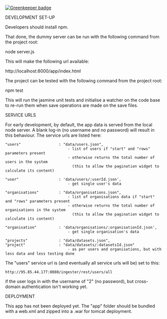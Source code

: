 
[![Greenkeeper badge](https://badges.greenkeeper.io/andyjmaclean/metis.svg)](https://greenkeeper.io/)

DEVELOPMENT SET-UP


Developers should install npm.

That done, the dummy server can be run with the following command from the project root:

node server.js

This will make the following url available:

http://localhost:8000/app/index.html

The project can be tested with the following command from the project root:

npm test

This will run the jasmine unit tests and initialise a watcher on the code base to re-run them when save operations are made on the save files.



SERVICE URLS

For early development, by default, the app data is served from the local node server.
A blank log-in (no username and no password) will result in this behaviour.
The service urls are listed here:

	"users"					: "data/users.json",
								- list of users if "start" and "rows" parameters present
								- otherwise returns the total number of users in the system
								  (this to allow the pagination widget to calculate its content)

	"user"					: 'data/users/:userId.json',
								- get single user's data
								
	"organisations"			: "data/organisations.json",
								- list of organisations data if "start" and "rows" parameters present
								- otherwise returns the total number of organisations in the system
								  (this to allow the pagination widget to calculate its content)
								
	"organisation"			: 'data/organisations/:organisationId.json',
								- get single organisation's data
	
	"projects"				: "data/datasets.json",
	"project"				: "data/datasets/:datasetsId.json"
								- as per users and organisations, but with less data and less testing done


The "users" service url is (and eventually all service urls will be) set to this:

	http://95.85.44.177:8080/ingester/rest/users/all

if the user logs in with the username of "2" (no password), but cross-domain authentication isn't working yet.




DEPLOYMENT


This app has not been deployed yet.  The "app" folder should be bundled with a web.xml and zipped into a .war for tomcat deployment.

